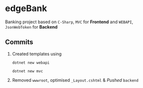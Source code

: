 # edgeBank

Banking project based on `C-Sharp`, `MVC` for **Frontend** and `WEBAPI`, `JsonWebToken` for **Backend**

## Commits

1. Created templates using 

    ```
    dotnet new webapi
    ```

    ```
    dotnet new mvc
    ```

2. Removed `wwwroot`, optimised `_Layout.cshtml` & *Pushed* `backend`